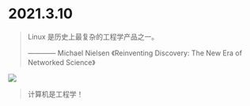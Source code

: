 # 2021.3.10

> Linux 是历史上最复杂的工程学产品之一。
>
>   ———— Michael Nielsen 《Reinventing Discovery: The New  Era of Networked Science》

![](https://tr3.cbsistatic.com/hub/i/r/2015/10/13/8112fe9e-e882-4eb9-904e-b125ab8e6edd/thumbnail/770x578/57e198622eebd334892c82ac8535a0dc/linuxadminhero.jpg)

> 计算机是工程学！